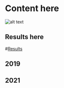 # Content here

![alt text](https://profil.retura.no/wp-content/uploads/2020/04/Skjermbilde-2020-04-15-kl.-13.40.24-1024x376.png "Retura")


## Results here

#[Results](https://mittdfs.no/aktuelt-na/resultater/)

## 2019

## 2021
